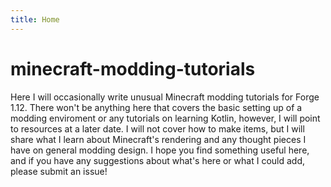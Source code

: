 ```yaml
---
title: Home
---
```

# minecraft-modding-tutorials
Here I will occasionally write unusual Minecraft modding tutorials for Forge 1.12. There won't be anything here that covers the basic setting up of a modding enviroment or any tutorials on learning Kotlin, however, I will point to resources at a later date. I will not cover how to make items, but I will share what I learn about Minecraft's rendering and any thought pieces I have on general modding design. I hope you find something useful here, and if you have any suggestions about what's here or what I could add, please submit an issue!

